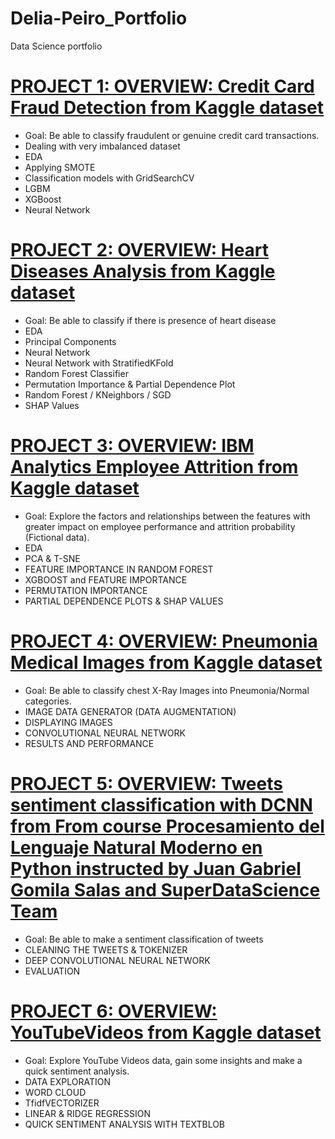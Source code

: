 # Delia-Peiro_Portfolio
Data Science portfolio

# [PROJECT 1: OVERVIEW: Credit Card Fraud Detection from Kaggle dataset](https://delia-peiro.github.io/Credit-Card-Fraud-Detection/)
* Goal: Be able to classify fraudulent or genuine credit card transactions.
* Dealing with very imbalanced dataset
* EDA
* Applying SMOTE
* Classification models with GridSearchCV
* LGBM
* XGBoost
* Neural Network

# [PROJECT 2: OVERVIEW: Heart Diseases Analysis from Kaggle dataset](https://delia-peiro.github.io/Heart-Disease/)
* Goal: Be able to classify if there is presence of heart disease
* EDA
* Principal Components
* Neural Network
* Neural Network with StratifiedKFold
* Random Forest Classifier
* Permutation Importance & Partial Dependence Plot
* Random Forest / KNeighbors / SGD
* SHAP Values

# [PROJECT 3: OVERVIEW: IBM Analytics Employee Attrition from Kaggle dataset]( https://delia-peiro.github.io/IBM-Analytics-Employee-Attrition/)
* Goal: Explore the factors and relationships between the features with greater impact on employee performance and attrition probability (Fictional data).
* EDA
* PCA & T-SNE
* FEATURE IMPORTANCE IN RANDOM FOREST
* XGBOOST and FEATURE IMPORTANCE
* PERMUTATION IMPORTANCE
* PARTIAL DEPENDENCE PLOTS & SHAP VALUES

# [PROJECT 4: OVERVIEW: Pneumonia Medical Images from Kaggle dataset]( https://delia-peiro.github.io/Pneumonia-Medical-Images/)
* Goal: Be able to classify chest X-Ray Images into Pneumonia/Normal categories.
* IMAGE DATA GENERATOR (DATA AUGMENTATION)
* DISPLAYING IMAGES
* CONVOLUTIONAL NEURAL NETWORK
* RESULTS AND PERFORMANCE

# [PROJECT 5: OVERVIEW: Tweets sentiment classification with DCNN from From course Procesamiento del Lenguaje Natural Moderno en Python instructed by Juan Gabriel Gomila Salas  and SuperDataScience Team]( https://delia-peiro.github.io/Tweets-sentiment-classification-with-DCNN/)
* Goal: Be able to make a sentiment classification of tweets
* CLEANING THE TWEETS & TOKENIZER
* DEEP CONVOLUTIONAL NEURAL NETWORK
* EVALUATION

# [PROJECT 6: OVERVIEW: YouTubeVideos from Kaggle dataset]( https://delia-peiro.github.io/YouTubeVideos/)
* Goal: Explore YouTube Videos data, gain some insights and make a quick sentiment analysis.
* DATA EXPLORATION
* WORD CLOUD
* TfidfVECTORIZER
* LINEAR & RIDGE REGRESSION
* QUICK SENTIMENT ANALYSIS WITH TEXTBLOB

